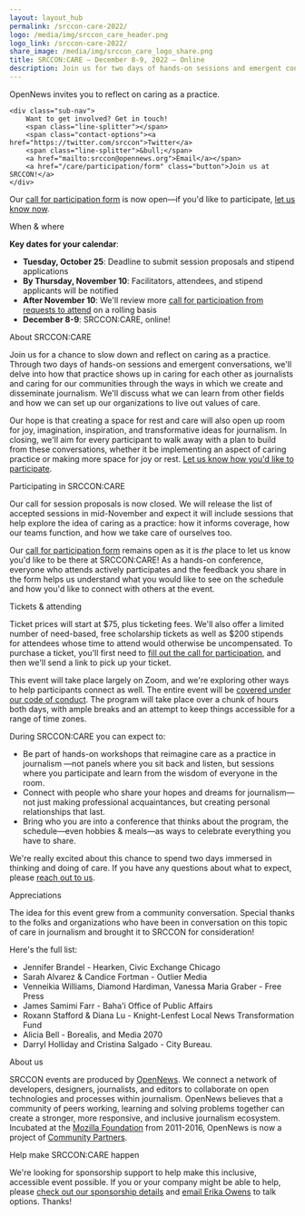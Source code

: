 ```yaml
---
layout: layout_hub
permalink: /srccon-care-2022/
logo: /media/img/srccon_care_header.png
logo_link: /srccon-care-2022/
share_image: /media/img/srccon_care_logo_share.png
title: SRCCON:CARE — December 8-9, 2022 — Online
description: Join us for two days of hands-on sessions and emergent conversations to reflect on caring as a practice in journalism.
---
```


<div class="page-intro">
    <p class="big-type">OpenNews invites you to reflect on caring&nbsp;as&nbsp;a&nbsp;practice.</p>
    
    <div class="sub-nav">
        Want to get involved? Get in touch! 
        <span class="line-splitter"></span>
        <span class="contact-options"><a href="https://twitter.com/srccon">Twitter</a>
        <span class="line-splitter">&bull;</span>
        <a href="mailto:srccon@opennews.org">Email</a></span>
        <a href="/care/participation/form" class="button">Join us at SRCCON!</a>
    </div>
    
</div>

Our [call for participation form](/care/participation/form) is now open—if you'd like to participate, [let us know now](/care/participation/form).

<div class="page-divider"><span>When & where</span></div>

**Key dates for your calendar**:

* **Tuesday, October 25**: Deadline to submit session proposals and stipend applications
* **By Thursday, November 10**: Facilitators, attendees, and stipend applicants will be notified
* **After November 10**: We'll review more [call for participation from requests to attend]((/care/participation/form)) on a rolling basis
* **December 8-9**: SRCCON:CARE, online!

<div class="page-divider"><span>About SRCCON:CARE</span></div>

Join us for a chance to slow down and reflect on caring as a practice. Through two days of hands-on sessions and emergent conversations, we'll delve into how that practice shows up in caring for each other as journalists and caring for our communities through the ways in which we create and disseminate journalism. We'll discuss what we can learn from other fields and how we can set up our organizations to live out values of care.

Our hope is that creating a space for rest and care will also open up room for joy, imagination, inspiration, and transformative ideas for journalism. In closing, we'll aim for every participant to walk away with a plan to build from these conversations, whether it be implementing an aspect of caring practice or making more space for joy or rest. [Let us know how you'd like to participate](/care/participation/form).


<div class="page-divider"><span>Participating in SRCCON:CARE</span></div>

Our call for session proposals is now closed. We will release the list of accepted sessions in mid-November and expect it will include sessions that help explore the idea of caring as a practice: how it informs coverage, how our teams function, and how we take care of ourselves too.

Our [call for participation form](/care/participation/form) remains open as it is _the_ place to let us know you'd like to be there at SRCCON:CARE! As a hands-on conference, everyone who attends actively participates and the feedback you share in the form helps us understand what you would like to see on the schedule and how you'd like to connect with others at the event. 


<div id="tickets" class="page-divider"><span>Tickets & attending</span></div>

Ticket prices will start at $75, plus ticketing fees. We'll also offer a limited number of need-based, free scholarship tickets as well as $200 stipends for attendees whose time to attend would otherwise be uncompensated. To purchase a ticket, you'll first need to [fill out the call for participation](/care/participation/form), and then we'll send a link to pick up your ticket. 

This event will take place largely on Zoom, and we're exploring other ways to help participants connect as well. The entire event will be [covered under our code of conduct](/conduct). The program will take place over a chunk of hours both days, with ample breaks and an attempt to keep things accessible for a range of time zones. 

During SRCCON:CARE you can expect to:

* Be part of hands-on workshops that reimagine care as a practice in journalism —not panels where you sit back and listen, but sessions where you participate and learn from the wisdom of everyone in the room.
* Connect with people who share your hopes and dreams for journalism—not just making professional acquaintances, but creating personal relationships that last.
* Bring who you are into a conference that thinks about the program, the schedule—even hobbies & meals—as ways to celebrate everything you have to share.

We're really excited about this chance to spend two days immersed in thinking and doing of care. If you have any questions about what to expect, please [reach out to us](mailto:srccon@opennews.org).


<div id="appreciations" class="page-divider"><span>Appreciations</span></div>

The idea for this event grew from a community conversation. Special thanks to the folks and organizations who have been in conversation on this topic of care in journalism and brought it to SRCCON for consideration! 

Here's the full list: 

* Jennifer Brandel - Hearken, Civic Exchange Chicago
* Sarah Alvarez & Candice Fortman - Outlier Media
* Venneikia Williams, Diamond Hardiman, Vanessa Maria Graber - Free Press
* James Samimi Farr - Baha'i Office of Public Affairs
* Roxann Stafford & Diana Lu - Knight-Lenfest Local News Transformation Fund
* Alicia Bell - Borealis, and Media 2070
* Darryl Holliday and Cristina Salgado - City Bureau.

<div class="page-divider"><span>About us</span></div>

SRCCON events are produced by [OpenNews](https://opennews.org/). We connect a network of developers, designers, journalists, and editors to collaborate on open technologies and processes within journalism. OpenNews believes that a community of peers working, learning and solving problems together can create a stronger, more responsive, and inclusive journalism ecosystem. Incubated at the [Mozilla Foundation](https://www.mozilla.org/en-US/foundation/) from 2011-2016, OpenNews is now a project of [Community Partners](http://communitypartners.org/).

<div class="page-divider"><span>Help make SRCCON:CARE happen</span></div>

We're looking for sponsorship support to help make this inclusive, accessible event possible. If you or your company might be able to help, please [check out our sponsorship details](/sponsors/) and [email Erika Owens](mailto:erika@opennews.org) to talk options. Thanks!
